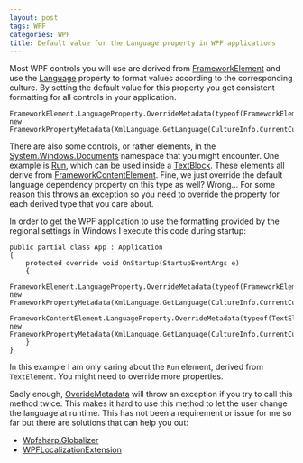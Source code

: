 ```yaml
---
layout: post
tags: WPF
categories: WPF
title: Default value for the Language property in WPF applications
---
```


Most WPF controls you will use are derived from [FrameworkElement](https://msdn.microsoft.com/en-us/library/system.windows.frameworkelement(v=vs.110).aspx) and use the [Language](https://msdn.microsoft.com/en-us/library/system.windows.frameworkelement.language(v=vs.110).aspx) property to format values according to the corresponding culture. By setting the default value for this property you get consistent formatting for all controls in your application.
<!--excerpt-->

    FrameworkElement.LanguageProperty.OverrideMetadata(typeof(FrameworkElement), new FrameworkPropertyMetadata(XmlLanguage.GetLanguage(CultureInfo.CurrentCulture.IetfLanguageTag)));

There are also some controls, or rather elements, in the [System.Windows.Documents](https://msdn.microsoft.com/en-us/library/system.windows.documents(v=vs.110).aspx) namespace that you might encounter. One example is [Run](https://msdn.microsoft.com/en-us/library/system.windows.documents.run(v=vs.110).aspx), which can be used inside a [TextBlock](https://msdn.microsoft.com/en-us/library/system.windows.controls.textblock(v=vs.110).aspx). These elements all derive from [FrameworkContentElement](https://msdn.microsoft.com/en-us/library/system.windows.frameworkcontentelement(v=vs.110).aspx). Fine, we just override the default language dependency property on this type as well? Wrong... For some reason this throws an exception so you need to  override the property for each derived type that you care about.   

In order to get the WPF application to use the formatting provided by the regional settings in Windows I execute this code during startup:

    public partial class App : Application
    {         
        protected override void OnStartup(StartupEventArgs e)
        {            
            FrameworkElement.LanguageProperty.OverrideMetadata(typeof(FrameworkElement), new FrameworkPropertyMetadata(XmlLanguage.GetLanguage(CultureInfo.CurrentCulture.IetfLanguageTag)));
            FrameworkContentElement.LanguageProperty.OverrideMetadata(typeof(TextElement), new FrameworkPropertyMetadata(XmlLanguage.GetLanguage(CultureInfo.CurrentCulture.IetfLanguageTag)));
        }
    }
    
In this example I am only caring about the `Run` element, derived from `TextElement`. You might need to override more properties.  
    
Sadly enough, [OverideMetadata](https://msdn.microsoft.com/en-us/library/system.windows.dependencyproperty.overridemetadata(v=vs.110).aspx) will throw an exception if you try to call this method twice. This makes it hard to use this method to let the user change the language at runtime. This has not been a requirement or issue for me so far but there are solutions that can help you out:

* [Wpfsharp.Globalizer](http://rhyous.github.io/WPFSharp.Globalizer)
* [WPFLocalizationExtension](https://github.com/SeriousM/WPFLocalizationExtension)
